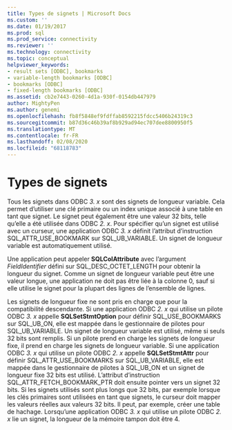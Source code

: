 ```yaml
---
title: Types de signets | Microsoft Docs
ms.custom: ''
ms.date: 01/19/2017
ms.prod: sql
ms.prod_service: connectivity
ms.reviewer: ''
ms.technology: connectivity
ms.topic: conceptual
helpviewer_keywords:
- result sets [ODBC], bookmarks
- variable-length bookmarks [ODBC]
- bookmarks [ODBC]
- fixed-length bookmarks [ODBC]
ms.assetid: cb2e7443-0260-4d1a-930f-0154db447979
author: MightyPen
ms.author: genemi
ms.openlocfilehash: fb8f5848ef9fdffab8592215fdcc5406b24319c3
ms.sourcegitcommit: b87d36c46b39af8b929ad94ec707dee8800950f5
ms.translationtype: MT
ms.contentlocale: fr-FR
ms.lasthandoff: 02/08/2020
ms.locfileid: "68118783"
---
```

# <a name="bookmark-types"></a>Types de signets
Tous les signets dans ODBC *3. x* sont des signets de longueur variable. Cela permet d’utiliser une clé primaire ou un index unique associé à une table en tant que signet. Le signet peut également être une valeur 32 bits, telle qu’elle a été utilisée dans ODBC *2. x*. Pour spécifier qu’un signet est utilisé avec un curseur, une application ODBC *3. x* définit l’attribut d’instruction SQL_ATTR_USE_BOOKMARK sur SQL_UB_VARIABLE. Un signet de longueur variable est automatiquement utilisé.  
  
 Une application peut appeler **SQLColAttribute** avec l’argument *FieldIdentifier* défini sur SQL_DESC_OCTET_LENGTH pour obtenir la longueur du signet. Comme un signet de longueur variable peut être une valeur longue, une application ne doit pas être liée à la colonne 0, sauf si elle utilise le signet pour la plupart des lignes de l’ensemble de lignes.  
  
 Les signets de longueur fixe ne sont pris en charge que pour la compatibilité descendante. Si une application ODBC *2. x* qui utilise un pilote ODBC *3. x* appelle **SQLSetStmtOption** pour définir SQL_USE_BOOKMARKS sur SQL_UB_ON, elle est mappée dans le gestionnaire de pilotes pour SQL_UB_VARIABLE. Un signet de longueur variable est utilisé, même si seuls 32 bits sont remplis. Si un pilote prend en charge les signets de longueur fixe, il prend en charge les signets de longueur variable. Si une application ODBC *3. x* qui utilise un pilote ODBC *2. x* appelle **SQLSetStmtAttr** pour définir SQL_ATTR_USE_BOOKMARKS sur SQL_UB_VARIABLE, elle est mappée dans le gestionnaire de pilotes à SQL_UB_ON et un signet de longueur fixe 32 bits est utilisé. L’attribut d’instruction SQL_ATTR_FETCH_BOOKMARK_PTR doit ensuite pointer vers un signet 32 bits. Si les signets utilisés sont plus longs que 32 bits, par exemple lorsque les clés primaires sont utilisées en tant que signets, le curseur doit mapper les valeurs réelles aux valeurs 32 bits. Il peut, par exemple, créer une table de hachage. Lorsqu’une application ODBC *3. x* qui utilise un pilote ODBC *2. x* lie un signet, la longueur de la mémoire tampon doit être 4.

